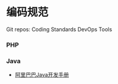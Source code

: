 # 编码规范

Git repos:
Coding Standards
DevOps Tools

### PHP


### Java
- [阿里巴巴Java开发手册](https://yq.aliyun.com/articles/69327?spm=5176.10695662.1996646101.searchclickresult.54bd8ce82UZHtE)


